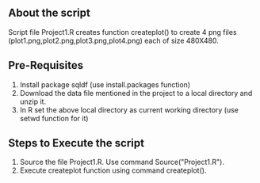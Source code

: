 
About the script
----------------
Script file Project1.R creates function createplot() to create 4 png files (plot1.png,plot2.png,plot3.png,plot4.png) each of size 480X480.

Pre-Requisites
----------------

1) Install package sqldf (use install.packages function)
2) Download the data file mentioned in the project to a local directory and unzip it.
3) In R set the above local directory as current working directory (use setwd function for it)

Steps to Execute the script
----------------------------

1) Source the file Project1.R. Use command Source("Project1.R").
2) Execute createplot function using command createplot().
